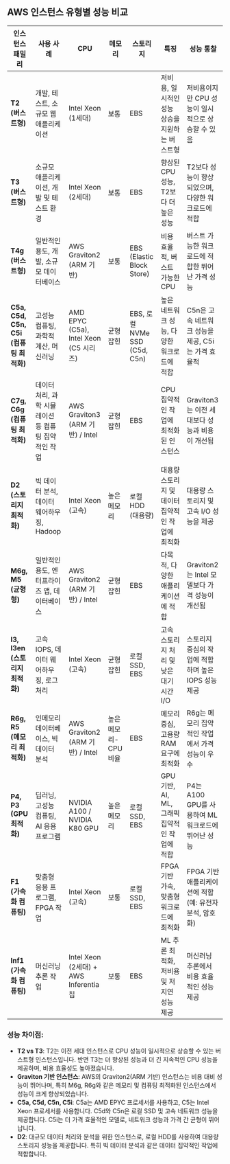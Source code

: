 ## AWS 인스턴스 유형별 성능 비교

| **인스턴스 패밀리**   | **사용 사례**                                 | **CPU**                             | **메모리**                          | **스토리지**                      | **특징**                                        | **성능 통찰**                                         |
|-----------------------|---------------------------------------------|-------------------------------------|-------------------------------------|-----------------------------------|-------------------------------------------------|-----------------------------------------------------|
| **T2 (버스트형)**     | 개발, 테스트, 소규모 웹 애플리케이션         | Intel Xeon (1세대)                  | 보통                               | EBS                               | 저비용, 일시적인 성능 상승을 지원하는 버스트형   | 저비용이지만 CPU 성능이 일시적으로 상승할 수 있음 |
| **T3 (버스트형)**     | 소규모 애플리케이션, 개발 및 테스트 환경      | Intel Xeon (2세대)                  | 보통                               | EBS                               | 향상된 CPU 성능, T2보다 더 높은 성능              | T2보다 성능이 향상되었으며, 다양한 워크로드에 적합 |
| **T4g (버스트형)**    | 일반적인 용도, 개발, 소규모 데이터베이스     | AWS Graviton2 (ARM 기반)            | 보통                               | EBS (Elastic Block Store)         | 비용 효율적, 버스트 가능한 CPU                   | 버스트 가능한 워크로드에 적합한 뛰어난 가격 성능 |
| **C5a, C5d, C5n, C5i (컴퓨팅 최적화)** | 고성능 컴퓨팅, 과학적 계산, 머신러닝            | AMD EPYC (C5a), Intel Xeon (C5 시리즈) | 균형 잡힌                          | EBS, 로컬 NVMe SSD (C5d, C5n)     | 높은 네트워크 성능, 다양한 워크로드에 적합       | C5n은 고속 네트워크 성능을 제공, C5i는 가격 효율적 |
| **C7g, C6g (컴퓨팅 최적화)** | 데이터 처리, 과학 시뮬레이션 등 컴퓨팅 집약적인 작업 | AWS Graviton3 (ARM 기반) / Intel  | 균형 잡힌                          | EBS                               | CPU 집약적인 작업에 최적화된 인스턴스           | Graviton3는 이전 세대보다 성능과 비용이 개선됨 |
| **D2 (스토리지 최적화)** | 빅 데이터 분석, 데이터 웨어하우징, Hadoop     | Intel Xeon (고속)                   | 높은 메모리                        | 로컬 HDD (대용량)                 | 대용량 스토리지 및 데이터 집약적인 작업에 최적화  | 대용량 스토리지 및 고속 I/O 성능을 제공 |
| **M6g, M5 (균형형)**  | 일반적인 용도, 엔터프라이즈 앱, 데이터베이스  | AWS Graviton2 (ARM 기반) / Intel  | 균형 잡힌                          | EBS                               | 다목적, 다양한 애플리케이션에 적합               | Graviton2는 Intel 모델보다 가격 성능이 개선됨 |
| **I3, I3en (스토리지 최적화)** | 고속 IOPS, 데이터 웨어하우징, 로그 처리      | Intel Xeon (고속)                   | 균형 잡힌                          | 로컬 SSD, EBS                    | 고속 스토리지 처리 및 낮은 대기 시간 I/O          | 스토리지 중심의 작업에 적합하며 높은 IOPS 성능 제공 |
| **R6g, R5 (메모리 최적화)** | 인메모리 데이터베이스, 빅 데이터 분석        | AWS Graviton2 (ARM 기반) / Intel  | 높은 메모리-CPU 비율                | EBS                               | 메모리 중심, 고용량 RAM 요구에 최적화            | R6g는 메모리 집약적인 작업에서 가격 성능이 우수 |
| **P4, P3 (GPU 최적화)** | 딥러닝, 고성능 컴퓨팅, AI 응용 프로그램        | NVIDIA A100 / NVIDIA K80 GPU        | 높은 메모리                        | 로컬 SSD, EBS                    | GPU 기반, AI, ML, 그래픽 집약적인 작업에 적합     | P4는 A100 GPU를 사용하여 ML 워크로드에 뛰어난 성능 |
| **F1 (가속화 컴퓨팅)** | 맞춤형 응용 프로그램, FPGA 작업               | Intel Xeon (고속)                   | 보통                               | 로컬 SSD, EBS                    | FPGA 기반 가속, 맞춤형 워크로드에 최적화           | FPGA 기반 애플리케이션에 적합 (예: 유전자 분석, 암호화) |
| **Inf1 (가속화 컴퓨팅)** | 머신러닝 추론 작업                           | Intel Xeon (2세대) + AWS Inferentia 칩 | 보통                               | EBS                               | ML 추론 최적화, 저비용 및 저지연 성능 제공       | 머신러닝 추론에서 비용 효율적인 성능 제공 |

### 성능 차이점:
- **T2 vs T3**: T2는 이전 세대 인스턴스로 CPU 성능이 일시적으로 상승할 수 있는 버스트형 인스턴스입니다. 반면 T3는 더 향상된 성능과 더 긴 지속적인 CPU 성능을 제공하며, 비용 효율성도 높아졌습니다.
- **Graviton 기반 인스턴스**: AWS의 Graviton2(ARM 기반) 인스턴스는 비용 대비 성능이 뛰어나며, 특히 M6g, R6g와 같은 메모리 및 컴퓨팅 최적화된 인스턴스에서 성능이 크게 향상되었습니다.
- **C5a, C5d, C5n, C5i**: C5a는 AMD EPYC 프로세서를 사용하고, C5는 Intel Xeon 프로세서를 사용합니다. C5d와 C5n은 로컬 SSD 및 고속 네트워크 성능을 제공합니다. C5i는 더 가격 효율적인 모델로, 네트워크 성능과 가격 간 균형이 뛰어납니다.
- **D2**: 대규모 데이터 처리와 분석을 위한 인스턴스로, 로컬 HDD를 사용하여 대용량 스토리지 성능을 제공합니다. 특히 빅 데이터 분석과 같은 데이터 집약적인 작업에 적합합니다.
